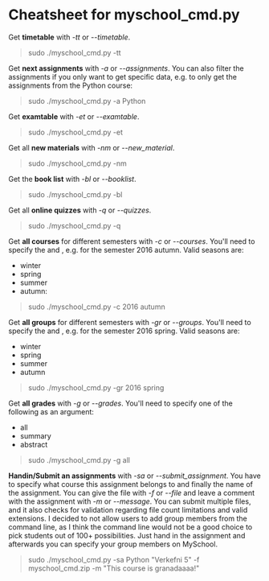 # Cheatsheet for **myschool_cmd.py**
Get **timetable** with *-tt* or *--timetable*.

> sudo ./myschool_cmd.py -tt      

Get **next assignments** with *-a* or *--assignments*. You can also filter the assignments if you only want to get specific data, e.g. to only get the assignments from the Python course:

> sudo ./myschool_cmd.py -a Python

Get **examtable** with *-et* or *--examtable*.

> sudo ./myschool_cmd.py -et

Get all **new materials** with *-nm* or *--new_material*.

> sudo ./myschool_cmd.py -nm

Get the **book list** with *-bl* or *--booklist*.

> sudo ./myschool_cmd.py -bl

Get all **online quizzes** with *-q* or *--quizzes*.

> sudo ./myschool_cmd.py -q 

Get **all courses** for different semesters with *-c* or *--courses*. You'll need to specify the <year> and <season>, e.g. for the semester 2016 autumn. Valid seasons are: 
* winter
* spring
* summer
* autumn:

> sudo ./myschool_cmd.py -c 2016 autumn

Get **all groups** for different semesters with *-gr* or *--groups*. You'll need to specify the <year> and <season>, e.g. for the semester 2016 spring. Valid seasons are: 
* winter
* spring
* summer
* autumn

> sudo ./myschool_cmd.py -gr 2016 spring

Get **all grades** with *-g* or *--grades*. You'll need to specify one of the following as an argument:
* all
* summary
* abstract

> sudo ./myschool_cmd.py -g all

**Handin/Submit an assignments** with *-sa* or *--submit_assignment*. You have to specify what course this assignment belongs to and finally the name of the assignment. You can give the file with *-f* or *--file* and leave a comment with the assignment with *-m* or *--message*. You can submit multiple files, and it also checks for validation regarding file count limitations and valid extensions. I decided to not allow users to add group members from the command line, as I think the command line would not be a good choice to pick students out of 100+ possibilities. Just hand in the assignment and afterwards you can specify your group members on MySchool.

> sudo ./myschool_cmd.py -sa Python "Verkefni 5" -f myschool_cmd.zip -m "This course is granadaaaa!"
